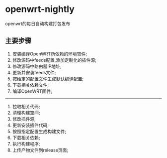 # openwrt-nightly

openwrt的每日自动构建打包发布

## 主要步骤

1. 安装编译OpenWRT所依赖的环境软件;
2. 修改源码中feeds配置,添加定制化的插件源;
3. 修改源码中路由器IP地址;
4. 更新并安装feeds文件;
5. 按给定的配置文件生成默认编译配置;
6. 下载相关依赖文件;
7. 编译OpenWRT固件;

---
1. 拉取相关代码;
2. 清理构建空间;
3. 修改插件源;
4. 更新安装插件代码;
5. 按照指定配置生成构建文件;
6. 下载相关依赖;
7. 执行构建程序;
8. 上传产物文件到release页面;
